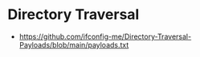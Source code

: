 # Directory Traversal
- https://github.com/ifconfig-me/Directory-Traversal-Payloads/blob/main/payloads.txt
